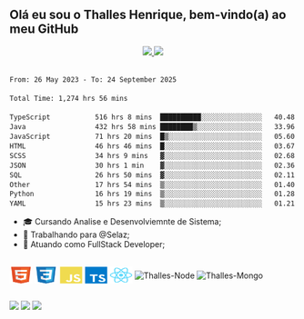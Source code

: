 ## Olá eu sou o Thalles Henrique, bem-vindo(a) ao meu GitHub

<div align="center">
  <a href="https://github.com/Thalles-HsA">
  <img height="180em" src="https://github-readme-stats.vercel.app/api?username=Thalles-HsA&show_icons=true&theme=radical&include_all_commits=true&count_private=true"/>
  <img height="180em" src="https://github-readme-stats.vercel.app/api/top-langs/?username=Thalles-HsA&exclude_repo=github-readme-stats,Pong,Freeway-JS&langs_count=5&theme=radical"/>
</div><br>
  
  <!--START_SECTION:waka-->

```txt
From: 26 May 2023 - To: 24 September 2025

Total Time: 1,274 hrs 56 mins

TypeScript           516 hrs 8 mins  ██████████░░░░░░░░░░░░░░░   40.48 %
Java                 432 hrs 58 mins ████████▒░░░░░░░░░░░░░░░░   33.96 %
JavaScript           71 hrs 20 mins  █▒░░░░░░░░░░░░░░░░░░░░░░░   05.60 %
HTML                 46 hrs 46 mins  █░░░░░░░░░░░░░░░░░░░░░░░░   03.67 %
SCSS                 34 hrs 9 mins   ▓░░░░░░░░░░░░░░░░░░░░░░░░   02.68 %
JSON                 30 hrs 1 min    ▓░░░░░░░░░░░░░░░░░░░░░░░░   02.36 %
SQL                  26 hrs 50 mins  ▓░░░░░░░░░░░░░░░░░░░░░░░░   02.11 %
Other                17 hrs 54 mins  ▒░░░░░░░░░░░░░░░░░░░░░░░░   01.40 %
Python               16 hrs 19 mins  ▒░░░░░░░░░░░░░░░░░░░░░░░░   01.28 %
YAML                 15 hrs 23 mins  ▒░░░░░░░░░░░░░░░░░░░░░░░░   01.21 %
```

<!--END_SECTION:waka-->

  - 🎓 Cursando Analise e Desenvolviemnte de Sistema;
  - 🌱 Trabalhando para @Selaz;
  - 🎯 Atuando como FullStack Developer;
 
<div style="display: inline_block"><br>
  <img align="center" alt="Thalles-HTML" height="30" width="40" src="https://raw.githubusercontent.com/devicons/devicon/master/icons/html5/html5-original.svg">
  <img align="center" alt="Thalles-CSS" height="30" width="40" src="https://raw.githubusercontent.com/devicons/devicon/master/icons/css3/css3-original.svg">
  <img align="center" alt="Thalles-Js" height="30" width="40" src="https://raw.githubusercontent.com/devicons/devicon/master/icons/javascript/javascript-plain.svg">
  <img align="center" alt="Thalles-Ts" height="30" width="40" src="https://raw.githubusercontent.com/devicons/devicon/master/icons/typescript/typescript-plain.svg">
  <img align="center" alt="Thalles-React" height="30" width="40" src="https://raw.githubusercontent.com/devicons/devicon/master/icons/react/react-original.svg">
  <img align="center" alt="Thalles-Node" height="30" width="40" src="https://cdn.jsdelivr.net/gh/devicons/devicon/icons/nodejs/nodejs-original.svg" />
  <img align="center" alt="Thalles-Mongo" height="30" width="40" src="https://cdn.jsdelivr.net/gh/devicons/devicon/icons/mongodb/mongodb-original.svg" />
  
</div>

 ##
  
<div>
  <a href="https://www.linkedin.com/in/thalles-hsa" target="_blank"><img src="https://img.shields.io/badge/-LinkedIn-%230077B5?style=for-the-badge&logo=linkedin&logoColor=white" target="_blank"></a> 
  <a href="https://instagram.com/thalleshsa" target="_blank"><img src="https://img.shields.io/badge/-Instagram-%23E4405F?style=for-the-badge&logo=instagram&logoColor=white" target="_blank"></a>
  <a href = "mailto:thsa.henrique@gmail.com"><img src="https://img.shields.io/badge/-Gmail-%23333?style=for-the-badge&logo=gmail&logoColor=white" target="_blank"></a>
   
</div>
